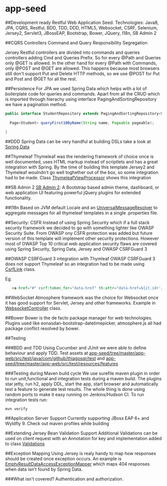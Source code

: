 # app-seed

##Development ready Restful Web Application Seed. Technologies: Java8, JPA, CQRS, Restful, BDD, TDD, DDD, HTML5, Websocket, CSRF, Selenium, Jersey2, Servlet3, JBossEAP, Bootstrap, Bower, JQuery, I18n, SB Admin 2
 
 
##CQRS Controllers
 Command and Query Responsibility Segregation
 
 Jersey Restful controllers are divided into commands and queries controllers adding Cmd and Queries Prefix. So for every @Path and Queries only @GET is allowed.
 In the other hand for every @Path with Commands, only @POST and @GET are allowed. 
 This happens because most browsers still don't support Put and Delete HTTP methods, so we use @POST for Put and Post and @GET for all the rest.
 
##Persistence
 For JPA we used Spring Data which helps with a lot of boilerplate code for queries and commands. Apart from all the CRUD which is imported
 through hierachy using interface PagingAndSortingRepository we have a pagination method.

  ``` java 
  public interface StudentRepository extends PagingAndSortingRepository<Student, Integer> {
    
    Page<Student> queryFirst10ByName(String name, Pageable pageable);
        
  }
  ``` 
 
##DDD
 Spring Data can be very handful at building DSLs take a look at [Spring Data](http://docs.spring.io/spring-data/jpa/docs/current/reference/html/) 
 
##Thymeleaf
 Thymeleaf was the rendering framework of choice once is well documented, uses HTML markup instead of 
 scriptlets and has a great integration with Spring. 
 By the time of building this template Jersey2 and Thymeleaf woulndn't go well toghether out of the box, so some integration had to be made.
 Class [ThymeleafViewProcessor](https://github.com/thiagosqr/app-seed/blob/master/app-web/src/main/java/com/github/thiagosqr/conf/ThymeleafViewProcessor.java) shows this integration
 
##SB Admin 2
 [SB Admin 2](http://startbootstrap.com/template-overviews/sb-admin-2/): A Bootstrap based admin theme, dashboard, or web application UI featuring powerful jQuery plugins for extended functionality. 
 
##I18n
 Based on JVM default Locale and an [UniversalMessageResolver](https://github.com/thiagosqr/app-seed/blob/master/app-web/src/main/java/com/github/thiagosqr/conf/messages/UniversalMessageResolver.java)
 to aggregate messages for all thymeleaf templates in a single .properties file.
 
##Security: CSFR
 Instead of using Spring Security which if a full stack security framework we decided to go with something lighter like OWASP Security Suite.
  From OWASP ony CSFR protection was added but future version of this template will implement other security protections. 
  However most of OWASP Top 10 critical web application security flaws are covered using Spring Security, Spring Data, Jersey and OWASP CSRFGuard 3
 
##OWASP CSRFGuard 3 integration with Thymleaf
 OWASP CSRFGuard 3 does not support Thymeleaf so an integration had to be made using [CsrfLink](https://github.com/thiagosqr/app-seed/blob/master/app-web/src/main/java/com/github/thiagosqr/conf/security/CsrfLink.java) class. 
 
 Eg. 
 ```html
    <a href="#" csrf:token_for="data-href" th:attr="data-href=${it.id+'/delete'}" data-th-text="#{delete.button.label}" class="btn btn-outline btn-danger" data-toggle="modal" data-target="#confirm-delete">delete</a>
 ```
##WebSocket
 Atmosphere framework was the choice for Websocket once it has good support for Servlet, Jersey and other frameworks.
 Example in [WebsocketController](https://github.com/thiagosqr/app-seed/blob/master/app-web/src/main/java/com/github/thiagosqr/controllers/WebsocketController.java) class.
 
##Bower 
 Bower is the de facto package manager for web technologies. Plugins used like  eonasdan-bootstrap-datetimepicker, atmosphere.js all had package conflict resolved by bower.
 
##Testing
 
###BDD and TDD 
 Using Cucumber and JUnit we were able to define behaviour and apply TDD. 
 Test assets at [app-seed/tree/master/app-web/src/test/java/com/github/thiagosqr/test](https://github.com/thiagosqr/app-seed/tree/master/app-web/src/test/java/com/github/thiagosqr/test) 
 and [app-seed/tree/master/app-web/src/test/resources/features](https://github.com/thiagosqr/app-seed/tree/master/app-web/src/test/resources/features)
   
###Testing during Maven build cycle
  We use surefile maven plugin in order to run unit,functional and integration tests during a maven build.
  The plugins star jetty, run h2, apply DDL, start the app, start browser and automatically test a feature to generate test results.
  The whole thing is done using random ports to make it easy running on Jenkins/Hudson CI.
  To run integration tests run:
   ```
   mvn verify
   ```
        
##Application Server Support
  Currently supporting JBoss EAP 6+ and Wyldfly 9. Check out maven profiles while building      
    
##Extending Jersey Bean Validation Support
  Additional Validations can be used on client request with an Annotation for key and implementation added to class [Validations](https://github.com/thiagosqr/app-seed/blob/master/app-web/src/main/java/com/github/thiagosqr/conf/validation/Validations.java)
    
##Exception Mapping
  Using Jersey is realy handy to map how responses should be created once exception occurs. 
  An example is [EmptyResultDataAccessExceptionMapper](https://github.com/thiagosqr/app-seed/blob/master/app-web/src/main/java/com/github/thiagosqr/conf/mappers/EmptyResultDataAccessExceptionMapper.java) which maps 404 responses when data isn't found by Spring Data.    

###What isn't covered?
 Authentication and authorization.
